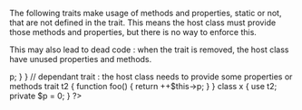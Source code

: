 The following traits make usage of methods and properties, static or not, that are not defined in the trait. This means the host class must provide those methods and properties, but there is no way to enforce this. 

This may also lead to dead code : when the trait is removed, the host class have unused properties and methods.

<?php

// autonomous trait : all it needs is within the trait
trait t {
    private $p = 0;
    
    function foo() {
        return ++$this->p;
    }
}

// dependant trait : the host class needs to provide some properties or methods
trait t2 {
    function foo() {
        return ++$this->p;
    }
}

class x {
    use t2;
    
    private $p = 0;
}
?>

